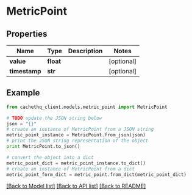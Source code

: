 # MetricPoint


## Properties
Name | Type | Description | Notes
------------ | ------------- | ------------- | -------------
**value** | **float** |  | [optional] 
**timestamp** | **str** |  | [optional] 

## Example

```python
from cachethq_client.models.metric_point import MetricPoint

# TODO update the JSON string below
json = "{}"
# create an instance of MetricPoint from a JSON string
metric_point_instance = MetricPoint.from_json(json)
# print the JSON string representation of the object
print MetricPoint.to_json()

# convert the object into a dict
metric_point_dict = metric_point_instance.to_dict()
# create an instance of MetricPoint from a dict
metric_point_form_dict = metric_point.from_dict(metric_point_dict)
```
[[Back to Model list]](../README.md#documentation-for-models) [[Back to API list]](../README.md#documentation-for-api-endpoints) [[Back to README]](../README.md)


